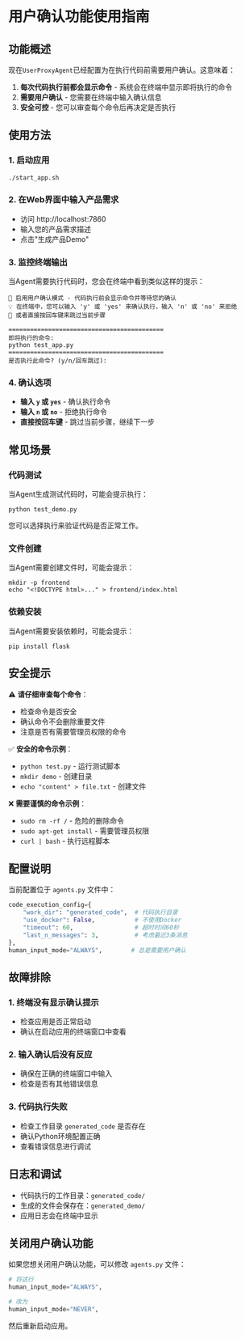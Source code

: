 # 用户确认功能使用指南

## 功能概述

现在`UserProxyAgent`已经配置为在执行代码前需要用户确认。这意味着：

1. **每次代码执行前都会显示命令** - 系统会在终端中显示即将执行的命令
2. **需要用户确认** - 您需要在终端中输入确认信息
3. **安全可控** - 您可以审查每个命令后再决定是否执行

## 使用方法

### 1. 启动应用
```bash
./start_app.sh
```

### 2. 在Web界面中输入产品需求
- 访问 http://localhost:7860
- 输入您的产品需求描述
- 点击"生成产品Demo"

### 3. 监控终端输出
当Agent需要执行代码时，您会在终端中看到类似这样的提示：

```
🔧 启用用户确认模式 - 代码执行前会显示命令并等待您的确认
💡 在终端中，您可以输入 'y' 或 'yes' 来确认执行，输入 'n' 或 'no' 来拒绝
📝 或者直接按回车键来跳过当前步骤

===========================================
即将执行的命令:
python test_app.py
===========================================
是否执行此命令? (y/n/回车跳过): 
```

### 4. 确认选项
- **输入 `y` 或 `yes`** - 确认执行命令
- **输入 `n` 或 `no`** - 拒绝执行命令
- **直接按回车键** - 跳过当前步骤，继续下一步

## 常见场景

### 代码测试
当Agent生成测试代码时，可能会提示执行：
```
python test_demo.py
```
您可以选择执行来验证代码是否正常工作。

### 文件创建
当Agent需要创建文件时，可能会提示：
```
mkdir -p frontend
echo "<!DOCTYPE html>..." > frontend/index.html
```

### 依赖安装
当Agent需要安装依赖时，可能会提示：
```
pip install flask
```

## 安全提示

⚠️ **请仔细审查每个命令**：
- 检查命令是否安全
- 确认命令不会删除重要文件
- 注意是否有需要管理员权限的命令

✅ **安全的命令示例**：
- `python test.py` - 运行测试脚本
- `mkdir demo` - 创建目录
- `echo "content" > file.txt` - 创建文件

❌ **需要谨慎的命令示例**：
- `sudo rm -rf /` - 危险的删除命令
- `sudo apt-get install` - 需要管理员权限
- `curl | bash` - 执行远程脚本

## 配置说明

当前配置位于 `agents.py` 文件中：

```python
code_execution_config={
    "work_dir": "generated_code",  # 代码执行目录
    "use_docker": False,           # 不使用Docker
    "timeout": 60,                 # 超时时间60秒
    "last_n_messages": 3,          # 考虑最近3条消息
},
human_input_mode="ALWAYS",        # 总是需要用户确认
```

## 故障排除

### 1. 终端没有显示确认提示
- 检查应用是否正常启动
- 确认在启动应用的终端窗口中查看

### 2. 输入确认后没有反应
- 确保在正确的终端窗口中输入
- 检查是否有其他错误信息

### 3. 代码执行失败
- 检查工作目录 `generated_code` 是否存在
- 确认Python环境配置正确
- 查看错误信息进行调试

## 日志和调试

- 代码执行的工作目录：`generated_code/`
- 生成的文件会保存在：`generated_demo/`
- 应用日志会在终端中显示

## 关闭用户确认功能

如果您想关闭用户确认功能，可以修改 `agents.py` 文件：

```python
# 将这行
human_input_mode="ALWAYS",

# 改为
human_input_mode="NEVER",
```

然后重新启动应用。 